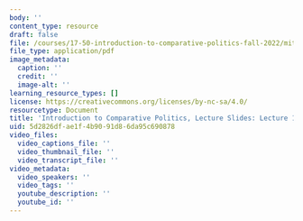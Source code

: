 ```yaml
---
body: ''
content_type: resource
draft: false
file: /courses/17-50-introduction-to-comparative-politics-fall-2022/mit17_50f22_lec13.pdf
file_type: application/pdf
image_metadata:
  caption: ''
  credit: ''
  image-alt: ''
learning_resource_types: []
license: https://creativecommons.org/licenses/by-nc-sa/4.0/
resourcetype: Document
title: 'Introduction to Comparative Politics, Lecture Slides: Lecture 13, Corruption'
uid: 5d2826df-ae1f-4b90-91d8-6da95c690878
video_files:
  video_captions_file: ''
  video_thumbnail_file: ''
  video_transcript_file: ''
video_metadata:
  video_speakers: ''
  video_tags: ''
  youtube_description: ''
  youtube_id: ''
---
```

